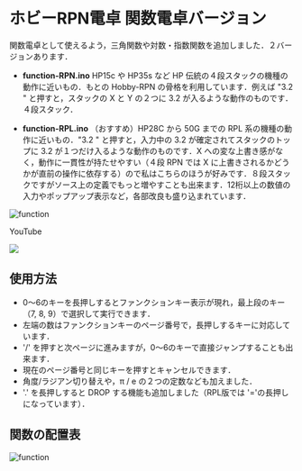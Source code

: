 # ホビーRPN電卓 関数電卓バージョン

関数電卓として使えるよう，三角関数や対数・指数関数を追加しました．２バージョンあります．

- **function-RPN.ino** HP15c や HP35s など HP 伝統の４段スタックの機種の動作に近いもの．もとの Hobby-RPN の骨格を利用しています．例えば "3.2 <enter>" と押すと，スタックの X と Y の２つに 3.2 が入るような動作のものです．４段スタック．

- **function-RPL.ino** （おすすめ）HP28C から 50G までの RPL 系の機種の動作に近いもの．"3.2 <enter>" と押すと，入力中の 3.2 が確定されてスタックのトップに 3.2 が１つだけ入るような動作のものです．X への変な上書き感がなく，動作に一貫性が持たせやすい（４段 RPN では X に上書きされるかどうかが直前の操作に依存する）ので私はこちらのほうが好みです．８段スタックですがソース上の定義でもっと増やすことも出来ます．12桁以上の数値の入力やポップアップ表示など，各部改良も盛り込まれています．
  
![function](https://user-images.githubusercontent.com/86639425/127173781-89b7e90b-4101-4f0c-a79f-4f5ab58023f1.jpg)

YouTube

[![](https://img.youtube.com/vi/OuhnKmBOCCM/0.jpg)](https://www.youtube.com/watch?v=OuhnKmBOCCM)

## 使用方法

- 0〜6のキーを長押しするとファンクションキー表示が現れ，最上段のキー（7, 8, 9）で選択して実行できます．
- 左端の数はファンクションキーのページ番号で，長押しするキーに対応しています．
- '/' を押すと次ページに進みますが，0〜6のキーで直接ジャンプすることも出来ます．
- 現在のページ番号と同じキーを押すとキャンセルできます．
- 角度/ラジアン切り替えや，π / e の２つの定数なども加えました．
- '.' を長押しすると DROP する機能も追加しました（RPL版では '='の長押しになっています）．

## 関数の配置表

![function](https://user-images.githubusercontent.com/86639425/127170042-d951e3f5-05eb-4307-87a6-fc83d6b36186.jpg)

